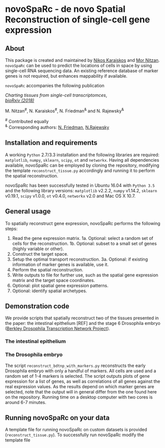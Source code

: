 # novoSpaRc - de novo Spatial Reconstruction of single-cell gene expression

## About
This package is created and maintained by 
[Nikos Karaiskos](mailto:nikolaos.karaiskos@mdc-berlin.de) and
[Mor Nitzan](mailto:mornitzan@fas.harvard.edu). 
`novoSpaRc` can be used to predict the locations of cells
in space by using single-cell RNA sequencing data. An existing reference
database of marker genes is not required, but enhances mappability if
available.

`novoSpaRc` accompanies the following publication

*Charting tissues from single-cell transcriptomces*, <br />
[*bioRxiv (2018)*](https://www.biorxiv.org/content/early/2018/10/30/456350)

M. Nitzan<sup>#</sup>, N. Karaiskos<sup>#</sup>,
N. Friedman<sup>&</sup> and N. Rajewsky<sup>&</sup>

<sup>#</sup> Contributed equally <br />
<sup>&</sup> Corresponding authors: 
[N. Friedman](mailto:nir.friedman@mail.huji.ac.il), 
[N.Rajewsky](mailto:rajewsky@mdc-berlin.de)

## Installation and requirements
A working `Python` 2.7/3.3 installation and the following libraries are required: 
`matplotlib`, `numpy`, `sklearn`, `scipy`, `ot` and `networkx`.
Having all dependencies available, novoSpaRc can be employed by cloning the 
repository, modifying the template `reconstruct_tissue.py` accordingly
and running it to perform the spatial reconstruction.

novoSpaRc has been successfully tested in Ubuntu 16.04 with `Python 3.5`
and the following library versions: `matplotlib` v2.2.2, `numpy` v1.14.2,
`sklearn` v0.19.1, `scipy` v1.0.0, `ot` v0.4.0, `networkx` v2.0
and Mac OS X 10.7.

## General usage 
To spatially reconstruct gene expression, novoSpaRc performs the following
steps:
1. Read the gene expression matrix.
    1a. Optional: select a random set of cells for the reconstruction.
    1b. Optional: subset to a small set of genes (highly variable or other).
2. Construct the target space.
3. Setup the optimal transport reconstruction.
    3a. Optional: if existing information of marker genes is available, use it.
4. Perform the spatial reconstruction.
5. Write outputs to file for further use, such as the spatial gene expression
matrix and the target space coordinates.
6. Optional: plot spatial gene expression patterns.
7. Optional: identify spatial archetypes. 

## Demonstration code
We provide scripts that spatially reconstruct two of the tissues presented
in the paper: the intestinal epithelium [REF] and the stage 6 Drosophila 
embryo ([Berkley Drosophila Transcription Network Project](bdtnp.lbl.gov)).

### The intestinal epithelium

### The Drosophila embryo
The script `reconstruct_bdtnp_with_markers.py` reconstructs the early
Drosophila embryo with only a handful of markers. All cells are used and
a random set of 1-4 markers is selected. The script outputs plots of
gene expression for a list of genes, as well as correlations of all
genes against the real expression values. As the results depend on which 
marker genes are selected, note that the output will in general differ 
from the one found here on the repository. Running time on a desktop 
computer with two cores is around 6-7 minutes.

## Running novoSpaRc on your data
A template file for running novoSpaRc on custom datasets is 
provided (`reconstruct_tissue.py`). To successfully run novoSpaRc modify the
template file

